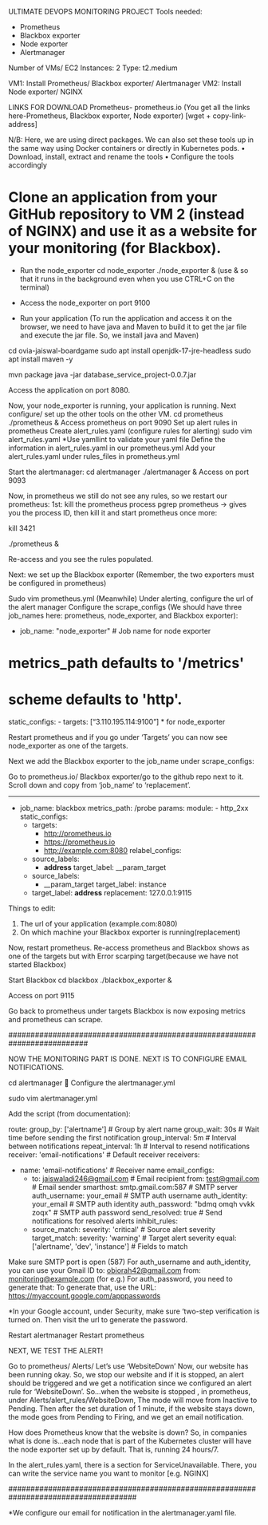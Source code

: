 ULTIMATE DEVOPS MONITORING PROJECT
Tools needed:
-	Prometheus
-	Blackbox exporter
-	Node exporter
-	Alertmanager

Number of VMs/ EC2 Instances: 2
Type: t2.medium

VM1: Install Prometheus/ Blackbox exporter/ Alertmanager
VM2: Install Node exporter/ NGINX

LINKS FOR DOWNLOAD
Prometheus- prometheus.io (You get all the links here-Prometheus, Blackbox exporter, Node exporter)
[wget + copy-link-address]

N/B: Here, we are using direct packages.
We can also set these tools up in the same way using Docker containers or directly in Kubernetes pods.
•	Download, install, extract and rename the tools
•	Configure the tools accordingly

# Clone an application from your GitHub repository to VM 2 (instead of NGINX) and use it as a website for your monitoring (for Blackbox).

-	Run the node_exporter
cd node_exporter
./node_exporter & (use & so that it runs in the background even when you use CTRL+C on the terminal)
-	Access the node_exporter on port 9100

-	Run your application
(To run the application and access it on the browser, we need to have java and Maven to build it to get the jar file and execute the jar file. So, we install java and Maven)

cd ovia-jaiswal-boardgame
sudo apt install openjdk-17-jre-headless
sudo apt install maven -y

mvn package
java -jar database_service_project-0.0.7.jar

Access the application on port 8080.

Now, your node_exporter is running, your application is running.
Next configure/ set up the other tools on the other VM.
cd prometheus
./prometheus &
Access prometheus on port 9090
Set up alert rules in prometheus
Create alert_rules.yaml (configure rules for alerting)
sudo vim alert_rules.yaml
*Use yamllint to validate your yaml file
Define the information in alert_rules.yaml in our prometheus.yml
Add your alert_rules.yaml under rules_files in prometheus.yml

Start the alertmanager:
cd alertmanager
./alertmanager &
Access on port 9093

Now, in prometheus we still do not see any rules, so we restart our prometheus:
1st: kill the prometheus process
pgrep prometheus -> gives you the process ID, then kill it and start prometheus once more:

kill 3421

./prometheus &

Re-access and you see the rules populated.

Next: we set up the Blackbox exporter
(Remember, the two exporters must be configured in prometheus)

Sudo vim prometheus.yml
(Meanwhile) Under alerting, configure the url of the alert manager
Configure the scrape_configs (We should have three job_names here: prometheus, node_exporter, and Blackbox exporter):

- job_name: "node_exporter" # Job name for node exporter 
# metrics_path defaults to '/metrics' 
# scheme defaults to 'http'.
  static_configs:
    - targets: [“3.110.195.114:9100”]  * for node_exporter

Restart prometheus and if you go under ‘Targets’ you can now see node_exporter as one of the targets.

Next we add the Blackbox exporter to the job_name under scrape_configs:

Go to prometheus.io/ Blackbox exporter/go to the github repo next to it.
Scroll down and copy from ‘job_name’ to ‘replacement’.

---
- job_name: blackbox
  metrics_path: /probe
  params:
    module:
      - http_2xx
  static_configs:
    - targets:
        - http://prometheus.io
        - https://prometheus.io
        - http://example.com:8080
  relabel_configs:
    - source_labels:
        - __address__
      target_label: __param_target
    - source_labels:
        - __param_target
      target_label: instance
    - target_label: __address__
      replacement: 127.0.0.1:9115



Things to edit:
1.	The url of your application (example.com:8080)
2.	On which machine your Blackbox exporter is running(replacement)

Now, restart prometheus.
Re-access prometheus and Blackbox shows as one of the targets but with Error scarping target(because we have not started Blackbox)

Start Blackbox
cd blackbox
./blackbox_exporter &

Access on port 9115

Go back to prometheus under targets
Blackbox is now exposing metrics and prometheus can scrape.


##########################################################################



NOW THE MONITORING PART IS DONE.
NEXT IS TO CONFIGURE EMAIL NOTIFICATIONS.


cd alertmanager
	Configure the alertmanager.yml

sudo vim alertmanager.yml

Add the script (from documentation):

route:
  group_by: ['alertname'] # Group by alert name
  group_wait: 30s # Wait time before sending the first notification
  group_interval: 5m # Interval between notifications
  repeat_interval: 1h # Interval to resend notifications
  receiver: 'email-notifications' # Default receiver
receivers:
- name: 'email-notifications' # Receiver name
  email_configs:
  - to: jaiswaladi246@gmail.com # Email recipient
  from: test@gmail.com # Email sender
  smarthost: smtp.gmail.com:587 # SMTP server
  auth_username: your_email # SMTP auth username
  auth_identity: your_email # SMTP auth identity
  auth_password: "bdmq omqh vvkk zoqx" # SMTP auth password
  send_resolved: true # Send notifications for resolved alerts 
inhibit_rules:
  - source_match:
      severity: 'critical' # Source alert severity
    target_match:
      severity: 'warning' # Target alert severity
    equal: ['alertname', 'dev', 'instance'] # Fields to match


Make sure SMTP port is open (587)
For auth_username and auth_identity, you can use your Gmail ID
to: obiorah42@gmail.com
from: monitoring@example.com (for e.g.)
For auth_password, you need to generate that:
To generate that, use the URL: 
https://myaccount.google.com/apppasswords

 *In your Google account, under Security, make sure ‘two-step verification is turned on.
Then visit the url to generate the password.

Restart alertmanager
Restart prometheus

NEXT, WE TEST THE ALERT!

Go to prometheus/ Alerts/ Let’s use ‘WebsiteDown’
Now, our website has been running okay.
So, we stop our website and if it is stopped, an alert should be triggered and we get a notification since we configured an alert rule for ‘WebsiteDown’.
So…when the website is stopped , in prometheus, under Alerts/alert_rules/WebsiteDown,
The mode will move from Inactive to Pending. Then after the set duration of 1 minute, if the website stays down, the mode goes from Pending to Firing, and we get an email notification.


How does Prometheus know that the website is down?
So, in companies what is done is…each node that is part of the Kubernetes cluster will have the node exporter set up by default. That is, running 24 hours/7.

In the alert_rules.yaml, there is a section for ServiceUnavailable. There, you can write the service name you want to monitor [e.g. NGINX]

#####################################################################################

*We configure our email for notification in the alertmanager.yaml file.



